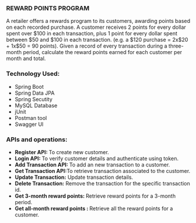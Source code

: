 <h3>REWARD POINTS PROGRAM</h3>
        A retailer offers a rewards program to its customers, awarding points based on each recorded purchase. A customer receives 2 points for every dollar spent over $100 in each transaction, plus 1 point for every dollar spent between $50 and $100 in each transaction. (e.g. a $120 purchase = 2x$20 + 1x$50 = 90 points). Given a record of every transaction during a three-month period, calculate the reward points earned for each customer per month and total.
 
<h3>Technology Used:</h3>
<ul>
<li>Spring Boot</li>
<li>Spring Data JPA</li>
<li>Spring Secutity</li>
<li>MySQL Database</li>
<li>jUnit</li>
<li>Postman tool</li>
<li>Swagger UI</li>
</ul>
 
<h3>APIs and operations:</h3>
<ul>
<li><b>Register API: </b>To create new customer.</li>
<li><b>Login API: </b>To verify customer details and authenticate using token.</li>
<li><b>Add Transaction API: </b>To add an new transaction to a customer.</li>
<li><b>Get Transaction API:</b>To retrieve transaction associated to the customer.</li>
<li><b>Update Transaction:</b> Update transaction details.</li>
<li><b>Delete Transaction:</b> Remove the transaction for the specific transaction id.</li>
<li><b>Get 3-month reward points: </b>Retrieve reward points for a 3-month period.</li>
<li><b>Get all-month reward points : </b>Retrieve all the reward points for a customer.</li>
</ul>
